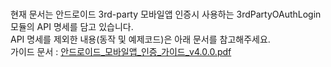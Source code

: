 <br/>현재 문서는 안드로이드 3rd-party 모바일앱 인증시 사용하는 3rdPartyOAuthLogin 모듈의 API 명세를 담고 있습니다.
<br/>API 명세를 제외한 내용(동작 및 예제코드)은 아래 문서를 참고해주세요.
<br/>가이드 문서 : <a href=../안드로이드_모바일앱_인증_가이드_v4.0.0.pdf>안드로이드_모바일앱_인증_가이드_v4.0.0.pdf</a>
